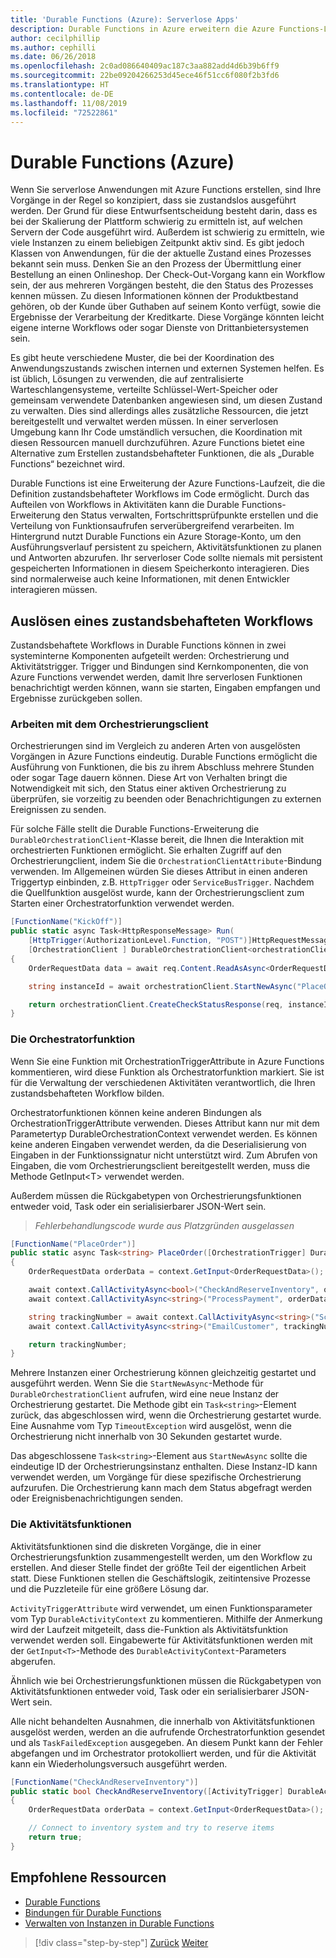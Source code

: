 ```yaml
---
title: 'Durable Functions (Azure): Serverlose Apps'
description: Durable Functions in Azure erweitern die Azure Functions-Laufzeit, um zustandsbehaftete Workflows im Code zu ermöglichen.
author: cecilphillip
ms.author: cephilli
ms.date: 06/26/2018
ms.openlocfilehash: 2c0ad086640409ac187c3aa882add4d6b39b6ff9
ms.sourcegitcommit: 22be09204266253d45ece46f51cc6f080f2b3fd6
ms.translationtype: HT
ms.contentlocale: de-DE
ms.lasthandoff: 11/08/2019
ms.locfileid: "72522861"
---
```

# <a name="durable-azure-functions"></a>Durable Functions (Azure)

Wenn Sie serverlose Anwendungen mit Azure Functions erstellen, sind Ihre Vorgänge in der Regel so konzipiert, dass sie zustandslos ausgeführt werden. Der Grund für diese Entwurfsentscheidung besteht darin, dass es bei der Skalierung der Plattform schwierig zu ermitteln ist, auf welchen Servern der Code ausgeführt wird. Außerdem ist schwierig zu ermitteln, wie viele Instanzen zu einem beliebigen Zeitpunkt aktiv sind. Es gibt jedoch Klassen von Anwendungen, für die der aktuelle Zustand eines Prozesses bekannt sein muss. Denken Sie an den Prozess der Übermittlung einer Bestellung an einen Onlineshop. Der Check-Out-Vorgang kann ein Workflow sein, der aus mehreren Vorgängen besteht, die den Status des Prozesses kennen müssen. Zu diesen Informationen können der Produktbestand gehören, ob der Kunde über Guthaben auf seinem Konto verfügt, sowie die Ergebnisse der Verarbeitung der Kreditkarte. Diese Vorgänge könnten leicht eigene interne Workflows oder sogar Dienste von Drittanbietersystemen sein.

Es gibt heute verschiedene Muster, die bei der Koordination des Anwendungszustands zwischen internen und externen Systemen helfen. Es ist üblich, Lösungen zu verwenden, die auf zentralisierte Warteschlangensysteme, verteilte Schlüssel-Wert-Speicher oder gemeinsam verwendete Datenbanken angewiesen sind, um diesen Zustand zu verwalten. Dies sind allerdings alles zusätzliche Ressourcen, die jetzt bereitgestellt und verwaltet werden müssen. In einer serverlosen Umgebung kann Ihr Code umständlich versuchen, die Koordination mit diesen Ressourcen manuell durchzuführen. Azure Functions bietet eine Alternative zum Erstellen zustandsbehafteter Funktionen, die als „Durable Functions“ bezeichnet wird.

Durable Functions ist eine Erweiterung der Azure Functions-Laufzeit, die die Definition zustandsbehafteter Workflows im Code ermöglicht. Durch das Aufteilen von Workflows in Aktivitäten kann die Durable Functions-Erweiterung den Status verwalten, Fortschrittsprüfpunkte erstellen und die Verteilung von Funktionsaufrufen serverübergreifend verarbeiten. Im Hintergrund nutzt Durable Functions ein Azure Storage-Konto, um den Ausführungsverlauf persistent zu speichern, Aktivitätsfunktionen zu planen und Antworten abzurufen. Ihr serverloser Code sollte niemals mit persistent gespeicherten Informationen in diesem Speicherkonto interagieren. Dies sind normalerweise auch keine Informationen, mit denen Entwickler interagieren müssen.

## <a name="triggering-a-stateful-workflow"></a>Auslösen eines zustandsbehafteten Workflows

Zustandsbehaftete Workflows in Durable Functions können in zwei systeminterne Komponenten aufgeteilt werden: Orchestrierung und Aktivitätstrigger. Trigger und Bindungen sind Kernkomponenten, die von Azure Functions verwendet werden, damit Ihre serverlosen Funktionen benachrichtigt werden können, wann sie starten, Eingaben empfangen und Ergebnisse zurückgeben sollen.

### <a name="working-with-the-orchestration-client"></a>Arbeiten mit dem Orchestrierungsclient

Orchestrierungen sind im Vergleich zu anderen Arten von ausgelösten Vorgängen in Azure Functions eindeutig. Durable Functions ermöglicht die Ausführung von Funktionen, die bis zu ihrem Abschluss mehrere Stunden oder sogar Tage dauern können. Diese Art von Verhalten bringt die Notwendigkeit mit sich, den Status einer aktiven Orchestrierung zu überprüfen, sie vorzeitig zu beenden oder Benachrichtigungen zu externen Ereignissen zu senden.

Für solche Fälle stellt die Durable Functions-Erweiterung die `DurableOrchestrationClient`-Klasse bereit, die Ihnen die Interaktion mit orchestrierten Funktionen ermöglicht. Sie erhalten Zugriff auf den Orchestrierungclient, indem Sie die `OrchestrationClientAttribute`-Bindung verwenden. Im Allgemeinen würden Sie dieses Attribut in einen anderen Triggertyp einbinden, z.B. `HttpTrigger` oder `ServiceBusTrigger`. Nachdem die Quellfunktion ausgelöst wurde, kann der Orchestrierungsclient zum Starten einer Orchestratorfunktion verwendet werden.

```csharp
[FunctionName("KickOff")]
public static async Task<HttpResponseMessage> Run(
    [HttpTrigger(AuthorizationLevel.Function, "POST")]HttpRequestMessage req,
    [OrchestrationClient ] DurableOrchestrationClient<orchestrationClient>)
{
    OrderRequestData data = await req.Content.ReadAsAsync<OrderRequestData>();

    string instanceId = await orchestrationClient.StartNewAsync("PlaceOrder", data);

    return orchestrationClient.CreateCheckStatusResponse(req, instanceId);
}
```

### <a name="the-orchestrator-function"></a>Die Orchestratorfunktion

Wenn Sie eine Funktion mit OrchestrationTriggerAttribute in Azure Functions kommentieren, wird diese Funktion als Orchestratorfunktion markiert. Sie ist für die Verwaltung der verschiedenen Aktivitäten verantwortlich, die Ihren zustandsbehafteten Workflow bilden.

Orchestratorfunktionen können keine anderen Bindungen als OrchestrationTriggerAttribute verwenden. Dieses Attribut kann nur mit dem Parametertyp DurableOrchestrationContext verwendet werden. Es können keine anderen Eingaben verwendet werden, da die Deserialisierung von Eingaben in der Funktionssignatur nicht unterstützt wird. Zum Abrufen von Eingaben, die vom Orchestrierungsclient bereitgestellt werden, muss die Methode GetInput\<T\> verwendet werden.

Außerdem müssen die Rückgabetypen von Orchestrierungsfunktionen entweder void, Task oder ein serialisierbarer JSON-Wert sein.

> *Fehlerbehandlungscode wurde aus Platzgründen ausgelassen*

```csharp
[FunctionName("PlaceOrder")]
public static async Task<string> PlaceOrder([OrchestrationTrigger] DurableOrchestrationContext context)
{
    OrderRequestData orderData = context.GetInput<OrderRequestData>();

    await context.CallActivityAsync<bool>("CheckAndReserveInventory", orderData);
    await context.CallActivityAsync<string>("ProcessPayment", orderData);

    string trackingNumber = await context.CallActivityAsync<string>("ScheduleShipping", orderData);
    await context.CallActivityAsync<string>("EmailCustomer", trackingNumber);

    return trackingNumber;
}
```

Mehrere Instanzen einer Orchestrierung können gleichzeitig gestartet und ausgeführt werden. Wenn Sie die `StartNewAsync`-Methode für `DurableOrchestrationClient` aufrufen, wird eine neue Instanz der Orchestrierung gestartet. Die Methode gibt ein `Task<string>`-Element zurück, das abgeschlossen wird, wenn die Orchestrierung gestartet wurde. Eine Ausnahme vom Typ `TimeoutException` wird ausgelöst, wenn die Orchestrierung nicht innerhalb von 30 Sekunden gestartet wurde.

Das abgeschlossene `Task<string>`-Element aus `StartNewAsync` sollte die eindeutige ID der Orchestrierungsinstanz enthalten. Diese Instanz-ID kann verwendet werden, um Vorgänge für diese spezifische Orchestrierung aufzurufen. Die Orchestrierung kann mach dem Status abgefragt werden oder Ereignisbenachrichtigungen senden.

### <a name="the-activity-functions"></a>Die Aktivitätsfunktionen

Aktivitätsfunktionen sind die diskreten Vorgänge, die in einer Orchestrierungsfunktion zusammengestellt werden, um den Workflow zu erstellen. And dieser Stelle findet der größte Teil der eigentlichen Arbeit statt. Diese Funktionen stellen die Geschäftslogik, zeitintensive Prozesse und die Puzzleteile für eine größere Lösung dar.

`ActivityTriggerAttribute` wird verwendet, um einen Funktionsparameter vom Typ `DurableActivityContext` zu kommentieren. Mithilfe der Anmerkung wird der Laufzeit mitgeteilt, dass die-Funktion als Aktivitätsfunktion verwendet werden soll. Eingabewerte für Aktivitätsfunktionen werden mit der `GetInput<T>`-Methode des `DurableActivityContext`-Parameters abgerufen.

Ähnlich wie bei Orchestrierungsfunktionen müssen die Rückgabetypen von Aktivitätsfunktionen entweder void, Task oder ein serialisierbarer JSON-Wert sein.

Alle nicht behandelten Ausnahmen, die innerhalb von Aktivitätsfunktionen ausgelöst werden, werden an die aufrufende Orchestratorfunktion gesendet und als `TaskFailedException` ausgegeben. An diesem Punkt kann der Fehler abgefangen und im Orchestrator protokolliert werden, und für die Aktivität kann ein Wiederholungsversuch ausgeführt werden.

```csharp
[FunctionName("CheckAndReserveInventory")]
public static bool CheckAndReserveInventory([ActivityTrigger] DurableActivityContext context)
{
    OrderRequestData orderData = context.GetInput<OrderRequestData>();

    // Connect to inventory system and try to reserve items
    return true;
}
```

## <a name="recommended-resources"></a>Empfohlene Ressourcen

- [Durable Functions](https://docs.microsoft.com/azure/azure-functions/durable-functions-overview)
- [Bindungen für Durable Functions](https://docs.microsoft.com/azure/azure-functions/durable-functions-bindings)
- [Verwalten von Instanzen in Durable Functions](https://docs.microsoft.com/azure/azure-functions/durable-functions-instance-management)

>[!div class="step-by-step"]
>[Zurück](event-grid.md)
>[Weiter](orchestration-patterns.md)
